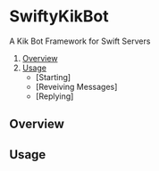 # SwiftyKikBot
A Kik Bot Framework for Swift Servers

1. [Overview](#overview)
2. [Usage](#usage)
    - [Starting]
    - [Reveiving Messages]
    - [Replying]

## Overview

## Usage
